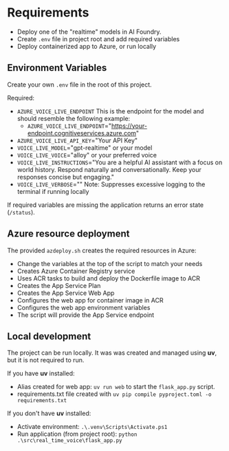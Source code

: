 # Requirements

* Deploy one of the "realtime" models in AI Foundry.
* Create `.env` file in project root and add required variables
* Deploy containerized app to Azure, or run locally

## Environment Variables

Create your own `.env` file in the root of this project. 

Required:
* `AZURE_VOICE_LIVE_ENDPOINT` This is the endpoint for the model and should resemble the following example:
    * `AZURE_VOICE_LIVE_ENDPOINT`="https://your-endpoint.cognitiveservices.azure.com"
* `AZURE_VOICE_LIVE_API_KEY`="Your API Key"
* `VOICE_LIVE_MODEL`="gpt-realtime" or your model
* `VOICE_LIVE_VOICE`="alloy" or your preferred voice
* `VOICE_LIVE_INSTRUCTIONS`="You are a helpful AI assistant with a focus on world history. Respond naturally and conversationally. Keep your responses concise but engaging."
* `VOICE_LIVE_VERBOSE`="" Note: Suppresses excessive logging to the terminal if running locally

If required variables are missing the application returns an error state (`/status`).

## Azure resource deployment

The provided `azdeploy.sh` creates the required resources in Azure:

* Change the variables at the top of the script to match your needs
* Creates Azure Container Registry service
* Uses ACR tasks to build and deploy the Dockerfile image to ACR
* Creates the App Service Plan
* Creates the App Service Web App
* Configures the web app for container image in ACR
* Configures the web app environment variables
* The script will provide the App Service endpoint

## Local development

The project can be run locally. It was was created and managed using **uv**, but it is not required to run.

If you have **uv** installed:

* Alias created for web app: `uv run web` to start the `flask_app.py` script.
* requirements.txt file created with `uv pip compile pyproject.toml -o requirements.txt`

If you don't have **uv** installed:

* Activate environment: `.\.venv\Scripts\Activate.ps1`
* Run application (from project root): `python .\src\real_time_voice\flask_app.py`

